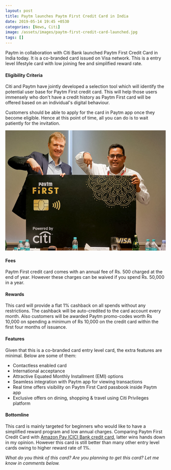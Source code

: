 ```yaml
---
layout: post
title: Paytm launches Paytm First Credit Card in India
date: 2019-05-14 19:45 +0530
categories: [News, Citi]
image: /assets/images/paytm-first-credit-card-launched.jpg
tags: []
---
```


Paytm in collaboration with Citi Bank launched Paytm First Credit Card in India today. It is a co-branded card issued on Visa network. This is a entry level lifestyle card with low joining fee and simplified reward rate.

#### Eligibility Criteria

Citi and Paytm have jointly developed a selection tool which will identify the potential user base for Paytm First credit card. This will help those users immensely who don't have a credit history as Paytm First card will be offered based on an individual's digital behaviour.

Customers should be able to apply for the card in Paytm app once they become eligible. Hence at this point of time, all you can do is to wait patiently for the invitation.

![Stephen Bird & Vijay Shekhar Sharma at Paytm First Credit Card Launch Event](/assets/images/stephen-bird-and-vijay-shekhar-sharma-at-paytm-first-credit-card-launch-event.jpg#center)

#### Fees

Paytm First credit card comes with an annual fee of Rs. 500 charged at the end of year. However these charges can be waived if you spend Rs. 50,000 in a year.

#### Rewards

This card will provide a flat 1% cashback on all spends without any restrictions. The cashback will be auto-credited to the card account every month. Also customers will be awarded Paytm promo-codes worth Rs 10,000 on spending a minimum of Rs 10,000 on the credit card within the first four months of issuance.

#### Features

Given that this is a co-branded card entry level card, the extra features are minimal. Below are some of them:

- Contactless enabled card
- International acceptance
- Attractive Equated Monthly Installment (EMI) options
- Seamless integration with Paytm app for viewing transactions
- Real time offers visibility on Paytm First Card passbook inside Paytm app
- Exclusive offers on dining, shopping & travel using Citi Privileges platform

#### Bottomline

This card is mainly targeted for beginners who would like to have a simplified reward program and low annual charges. Comparing Paytm First Credit Card with [Amazon Pay ICICI Bank credit card](/amazon-pay-icici-bank-credit-card-review/), latter wins hands down in my opinion. However this card is still better than many other entry level cards owing to higher reward rate of 1%.

_What do you think of this card? Are you planning to get this card? Let me know in comments below._
